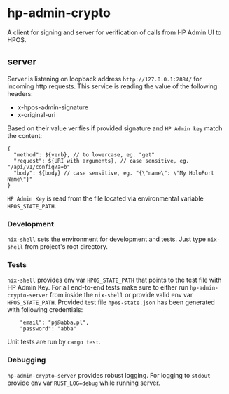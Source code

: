# hp-admin-crypto
A client for signing and server for verification of calls from HP Admin UI to HPOS.

## server
Server is listening on loopback address `http://127.0.0.1:2884/` for incoming http requests. This service is reading the value of the following headers:
- x-hpos-admin-signature
- x-original-uri

Based on their value verifies if provided signature and `HP Admin key` match the content:
```
{
  "method": ${verb}, // to lowercase, eg. "get"
  "request": ${URI with arguments}, // case sensitive, eg. "/api/v1/config?a=b"
  "body": ${body} // case sensitive, eg. "{\"name\": \"My HoloPort Name\"}"
}
```
`HP Admin Key` is read from the file located via environmental variable `HPOS_STATE_PATH`.

### Development
`nix-shell` sets the environment for development and tests. Just type `nix-shell` from project's root directory.

### Tests
`nix-shell` provides env var `HPOS_STATE_PATH` that points to the test file with HP Admin Key. For all end-to-end tests make sure to either run `hp-admin-crypto-server` from inside the `nix-shell` or provide valid env var `HPOS_STATE_PATH`. Provided test file `hpos-state.json` has been generated with following credentials:
```
	"email": "pj@abba.pl",
	"password": "abba"
```

Unit tests are run by `cargo test`.

### Debugging
`hp-admin-crypto-server` provides robust logging. For logging to `stdout` provide env var `RUST_LOG=debug` while running server.
